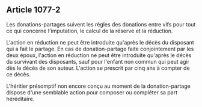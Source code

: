 Article 1077-2
----
Les donations-partages suivent les règles des donations entre vifs pour tout ce
qui concerne l'imputation, le calcul de la réserve et la réduction.

L'action en réduction ne peut être introduite qu'après le décès du disposant qui
a fait le partage. En cas de donation-partage faite conjointement par les deux
époux, l'action en réduction ne peut être introduite qu'après le décès du
survivant des disposants, sauf pour l'enfant non commun qui peut agir dès le
décès de son auteur. L'action se prescrit par cinq ans à compter de ce décès.

L'héritier présomptif non encore conçu au moment de la donation-partage dispose
d'une semblable action pour composer ou compléter sa part héréditaire.
